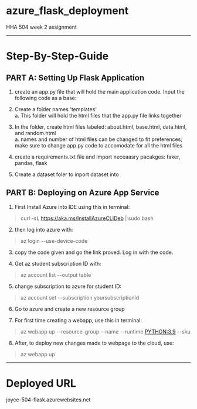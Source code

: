 # azure_flask_deployment
HHA 504 week 2 assignment

***

# Step-By-Step-Guide

## PART A: Setting Up Flask Application 

1. create an app.py file that will hold the main application code. Input the following code as a base: 

2. Create a folder names 'templates'
    </br>
    a. This folder will hold the html files that the app.py file links together 

3. In the folder, create html files labeled: about.html, base.html, data.html, and random.html
    </br>
    a. names and number of html files can be changed to fit preferences; make sure to change app.py code to accomodate for all the html files

4. create a requirements.txt file and import neceaasry pacakges: faker, pandas, flask

5. Create a dataset foler to inport dataset into

## PART B: Deploying on Azure App Service 

1. First Install Azure into IDE using this in terminal: 

>curl -sL https://aka.ms/InstallAzureCLIDeb | sudo bash

2. then log into azure with: 

>az login --use-device-code

3. copy the code given and go the link proved. Log in with the code. 

4. Get az student subscription ID with: 

>az account list --output table

5. change subscription to azure for student ID: 

>az account set --subscription yoursubscriptionId

6. Go to azure and create a new resource group

7. For first time creating a webapp, use this in terminal: 

>az webapp up --resource-group <groupname> --name <app-name> --runtime <PYTHON:3.9> --sku <B1> 

8. After, to deploy new changes made to webpage to the cloud, use: 

>az webapp up

***

# Deployed URL 
joyce-504-flask.azurewebsites.net
